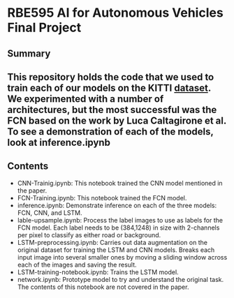 # RBE595 AI for Autonomous Vehicles Final Project

## Summary
This repository holds the code that we used to train each of our models on the KITTI [dataset](http://www.cvlibs.net/datasets/kitti/eval_road.php). We experimented with a number of architectures, but the most successful was the FCN based on the work by Luca Caltagirone et al. To see a demonstration of each of the models, look at inference.ipynb
---
## Contents
- CNN-Trainig.ipynb: This notebook trained the CNN model mentioned in the paper.
- FCN-Training.ipynb: This notebook trained the FCN model.
- inference.ipynb: Demonstrate inference on each of the three models: FCN, CNN, and LSTM.
- lable-upsample.ipynb: Process the label images to use as labels for the FCN model. Each label needs to be (384,1248) in size with 2-channels per pixel to classify as either road or background.
- LSTM-preprocessing.ipynb: Carries out data augmentation on the original dataset for training the LSTM and CNN models. Breaks each input image into several smaller ones by moving a sliding window across each of the images and saving the result.
- LSTM-training-notebook.ipynb: Trains the LSTM model.
- network.ipynb: Prototype model to try and understand the original task. The contents of this notebook are not covered in the paper.